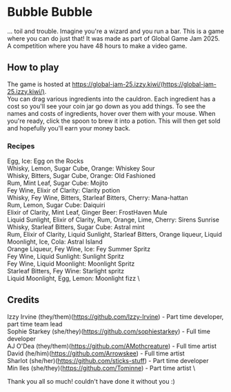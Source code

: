 # Bubble Bubble
... toil and trouble. Imagine you're a wizard and you run a bar. This is a game where you can do just that!
It was made as part of Global Game Jam 2025. A competition where you have 48 hours to make a video game.

## How to play
The game is hosted at https://global-jam-25.izzy.kiwi/(https://global-jam-25.izzy.kiwi/). \
You can drag various ingredients into the cauldron. Each ingredient has a cost so you'll see your coin jar go down as you add things. To see the names and costs of ingredients, hover over them with your mouse.
When you're ready, click the spoon to brew it into a potion. This will then get sold and hopefully you'll earn your money back. 

### Recipes
Egg, Ice: Egg on the Rocks \
Whisky, Lemon, Sugar Cube, Orange: Whiskey Sour \
Whisky, Bitters, Sugar Cube, Orange: Old Fashioned \
Rum, Mint Leaf, Sugar Cube: Mojito \
Fey Wine, Elixir of Clarity: Clarity potion \
Whisky, Fey Wine, Bitters, Starleaf Bitters, Cherry: Mana-hattan \
Rum, Lemon, Sugar Cube: Daiquiri \
Elixir of Clarity, Mint Leaf, Ginger Beer: FrostHaven Mule \
Liquid Sunlight, Elixir of Clarity, Rum, Orange, Lime, Cherry: Sirens Sunrise \
Whisky, Starleaf Bitters, Sugar Cube: Astral mint \
Rum, Elixir of Clarity, Liquid Sunlight, Starleaf Bitters, Orange liqueur, Liquid Moonlight, Ice, Cola: Astral Island \
Orange Liqueur, Fey Wine, Ice: Fey Summer Spritz \
Fey Wine, Liquid Sunlight: Sunlight Spritz \
Fey Wine, Liquid Moonlight: Moonlight Spritz \
Starleaf Bitters, Fey Wine: Starlight spritz \
Liquid Moonlight, Egg, Lemon: Moonlight fizz \

## Credits
Izzy Irvine (they/them)(https://github.com/Izzy-Irvine) - Part time developer, part time team lead \
Sophie Starkey (she/they)(https://github.com/sophiestarkey) - Full time developer \
AJ O'Dea (they/them)(https://github.com/AMothcreature) - Full time artist \
David (he/him)(https://github.com/Arrowskee) - Full time artist \
Sharlot (she/her)(https://github.com/sticks-stuff) - Part time developer \
Min Iles (she/they)(https://github.com/Tominne) - Part time artist \

Thank you all so much! couldn't have done it without you :)
